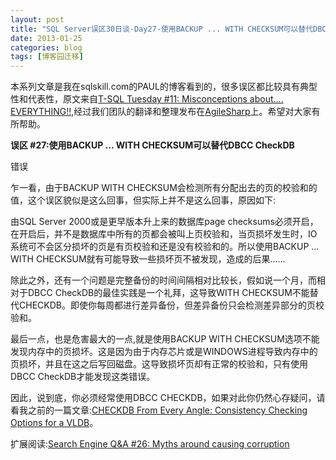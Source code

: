 ```yaml
---
layout: post
title: "SQL Server误区30日谈-Day27-使用BACKUP ... WITH CHECKSUM可以替代DBCC CheckDB"
date: 2013-01-25
categories: blog
tags: [博客园迁移]
---
```


本系列文章是我在sqlskill.com的PAUL的博客看到的，很多误区都比较具有典型性和代表性，原文来自[T-SQL Tuesday \#11: Misconceptions about.... EVERYTHING\!\!](http://www.sqlskills.com/blogs/paul/post/T-SQL-Tuesday-11-Misconceptions-about-EVERYTHING!!.aspx),经过我们团队的翻译和整理发布在[AgileSharp](http://www.agilesharp.com/)上。希望对大家有所帮助。

**误区 \#27:使用BACKUP ... WITH CHECKSUM可以替代DBCC CheckDB**

错误

乍一看，由于BACKUP WITH CHECKSUM会检测所有分配出去的页的校验和的值，这个误区貌似是这么回事，但实际上并不是这么回事，原因如下:

由SQL Server 2000或是更早版本升上来的数据库page checksums必须开启，在开启后，并不是数据库中所有的页都会被叫上页校验和，当页损坏发生时，IO系统可不会区分损坏的页是有页校验和还是没有校验和的。所以使用BACKUP ... WITH CHECKSUM就有可能导致一些损坏页不被发现，造成的后果……

除此之外，还有一个问题是完整备份的时间间隔相对比较长，假如说一个月，而相对于DBCC CheckDB的最佳实践是一个礼拜，这导致WITH CHECKSUM不能替代CHECKDB。即使你每周都进行差异备份，但差异备份只会检测差异部分的页校验和。

最后一点，也是危害最大的一点,就是使用BACKUP WITH CHECKSUM选项不能发现内存中的页损坏。这是因为由于内存芯片或是WINDOWS进程导致内存中的页损坏，并且在这之后写回磁盘。这导致损坏页却有正常的校验和，只有使用DBCC CheckDB才能发现这类错误。

因此，说到底，你必须经常使用DBCC CHECKDB，如果对此你仍然心存疑问，请看我之前的一篇文章:[CHECKDB From Every Angle: Consistency Checking Options for a VLDB](http://www.sqlskills.com/BLOGS/PAUL/post/CHECKDB-From-Every-Angle-Consistency-Checking-Options-for-a-VLDB.aspx)。

扩展阅读:[Search Engine Q&A \#26: Myths around causing corruption](http://www.sqlskills.com/BLOGS/PAUL/post/Search-Engine-QA-26-Myths-around-causing-corruption.aspx)
